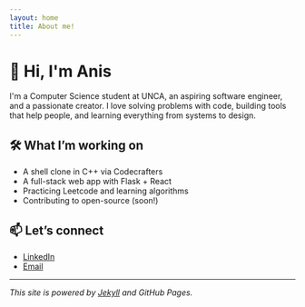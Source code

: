```yaml
---
layout: home
title: About me!
---
```

# 👋 Hi, I'm Anis


I'm a Computer Science student at UNCA, an aspiring software engineer, and a passionate creator.
I love solving problems with code, building tools that help people, and learning everything from systems to design.

## 🛠 What I’m working on

- A shell clone in C++ via Codecrafters  
- A full-stack web app with Flask + React  
- Practicing Leetcode and learning algorithms  
- Contributing to open-source (soon!)

## 📫 Let’s connect

- [LinkedIn](https://www.linkedin.com/in/anisgolriz/)
- [Email](mailto:anisgolriz714@gmail.com)

---

_This site is powered by [Jekyll](https://jekyllrb.com) and GitHub Pages._


